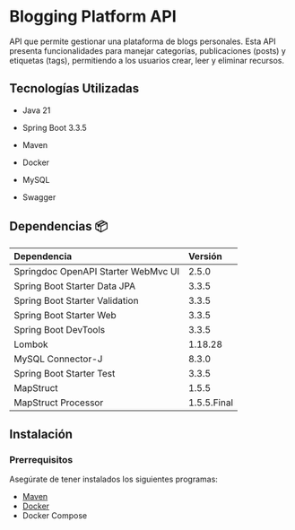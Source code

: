 
# Blogging Platform API

API que permite gestionar una plataforma de blogs personales. Esta API presenta funcionalidades para manejar categorías, publicaciones (posts) y etiquetas (tags), permitiendo a los usuarios crear, leer y eliminar recursos.


## Tecnologías Utilizadas
- Java 21

- Spring Boot 3.3.5

- Maven

- Docker

- MySQL

- Swagger


## Dependencias 📦

| Dependencia | Versión     |
| :--------   | :-------    |
| Springdoc OpenAPI Starter WebMvc UI  | 2.5.0    | 
| Spring Boot Starter Data JPA   | 3.3.5    |
| Spring Boot Starter Validation  | 3.3.5    |
| Spring Boot Starter Web   | 3.3.5   |
| Spring Boot DevTools   | 3.3.5    |
| Lombok   | 1.18.28    |
| MySQL Connector-J   | 8.3.0    |
| Spring Boot Starter Test   | 3.3.5    |
| MapStruct  | 1.5.5   |
| MapStruct Processor    | 1.5.5.Final    |



## Instalación

### Prerrequisitos

Asegúrate de tener instalados los siguientes programas:

- [Maven](https://maven.apache.org/install.html)
- [Docker](https://www.docker.com/get-started/)
- Docker Compose 


